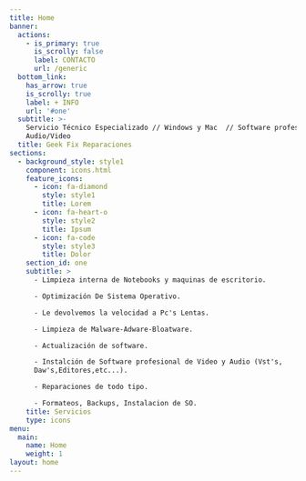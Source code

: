 ```yaml
---
title: Home
banner:
  actions:
    - is_primary: true
      is_scrolly: false
      label: CONTACTO
      url: /generic
  bottom_link:
    has_arrow: true
    is_scrolly: true
    label: + INFO
    url: '#one'
  subtitle: >-
    Servicio Técnico Especializado // Windows y Mac  // Software profesional de
    Audio/Video
  title: Geek Fix Reparaciones
sections:
  - background_style: style1
    component: icons.html
    feature_icons:
      - icon: fa-diamond
        style: style1
        title: Lorem
      - icon: fa-heart-o
        style: style2
        title: Ipsum
      - icon: fa-code
        style: style3
        title: Dolor
    section_id: one
    subtitle: >
      - Limpieza interna de Notebooks y maquinas de escritorio.

      - Optimización De Sistema Operativo.

      - Le devolvemos la velocidad a Pc's Lentas.

      - Limpieza de Malware-Adware-Bloatware.

      - Actualización de software.

      - Instalción de Software profesional de Video y Audio (Vst's,
      Daw's,Editores,etc...).

      - Reparaciones de todo tipo.

      - Formateos, Backups, Instalacion de SO.
    title: Servicios
    type: icons
menu:
  main:
    name: Home
    weight: 1
layout: home
---
```


